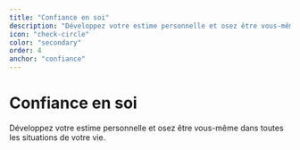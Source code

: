 ```yaml
---
title: "Confiance en soi"
description: "Développez votre estime personnelle et osez être vous-même dans toutes les situations de votre vie."
icon: "check-circle"
color: "secondary"
order: 4
anchor: "confiance"
---
```


# Confiance en soi

Développez votre estime personnelle et osez être vous-même dans toutes les situations de votre vie.
